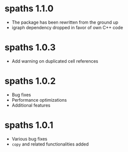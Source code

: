 # spaths 1.1.0
* The package has been rewritten from the ground up
* igraph dependency dropped in favor of own C++ code

# spaths 1.0.3
* Add warning on duplicated cell references

# spaths 1.0.2
* Bug fixes
* Performance optimizations
* Additional features

# spaths 1.0.1
* Various bug fixes
* `copy` and related functionalities added
